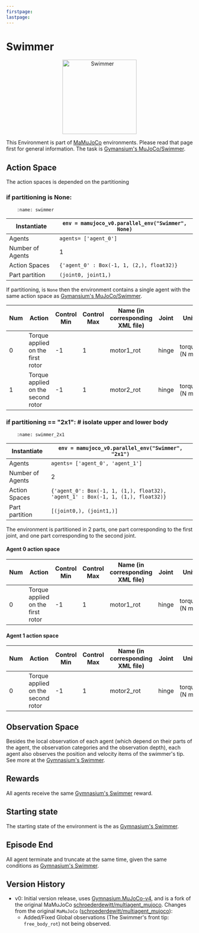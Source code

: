 ```yaml
---
firstpage:
lastpage:
---
```



# Swimmer
<html>
	<p align="center">
		<img src="https://gymnasium.farama.org/_images/swimmer.gif" alt="Swimmer" width="200"/>
	</p>
</html> 

This Environment is part of [MaMuJoCo](https://robotics.farama.org/envs/MaMuJoCo/) environments. Please read that page first for general information.
The task is [Gymansium's MuJoCo/Swimmer](https://gymnasium.farama.org/environments/mujoco/swimmer/).



## Action Space
The action spaces is depended on the partitioning

### if partitioning is None:
```{figure} figures/swimmer.png
    :name: swimmer
```

| Instantiate		| `env = mamujoco_v0.parallel_env("Swimmer", None)`	|
|-----------------------|------------------------------------------------------|
| Agents		| `agents= ['agent_0']`					|
| Number of Agents	| 1							|
| Action Spaces		| `{'agent_0' : Box(-1, 1, (2,), float32)}`			|
| Part partition	| `(joint0, joint1,)`	|

If partitioning, is `None` then the environment contains a single agent with the same action space as [Gymansium's MuJoCo/Swimmer](https://gymnasium.farama.org/environments/mujoco/swimmer/#action-space).

| Num | Action                             | Control Min | Control Max | Name (in corresponding XML file) | Joint | Unit         |
|-----|------------------------------------|-------------|-------------|----------------------------------|-------|--------------|
| 0   | Torque applied on the first rotor  | -1          | 1           | motor1_rot                       | hinge | torque (N m) |
| 1   | Torque applied on the second rotor | -1          | 1           | motor2_rot                       | hinge | torque (N m) |



### if partitioning == "2x1":  # isolate upper and lower body
```{figure} figures/swimmer_2x1.png
    :name: swimmer_2x1
```

| Instantiate		| `env = mamujoco_v0.parallel_env("Swimmer", "2x1")`|
|-----------------------|------------------------------------------------------|
| Agents		| `agents= ['agent_0', 'agent_1']`			|
| Number of Agents	| 2							|
| Action Spaces		| `{'agent_0': Box(-1, 1, (1,), float32), 'agent_1' : Box(-1, 1, (1,), float32)}`			|
| Part partition	| `[(joint0,), (joint1,)]`|

The environment is partitioned in 2 parts, one part corresponding to the first joint, and one part corresponding to the second joint.

#### Agent 0 action space
| Num | Action                             | Control Min | Control Max | Name (in corresponding XML file) | Joint | Unit         |
|-----|------------------------------------|-------------|-------------|----------------------------------|-------|--------------|
| 0   | Torque applied on the first rotor  | -1          | 1           | motor1_rot                       | hinge | torque (N m) |
#### Agent 1 action space
| Num | Action                             | Control Min | Control Max | Name (in corresponding XML file) | Joint | Unit         |
|-----|------------------------------------|-------------|-------------|----------------------------------|-------|--------------|
| 0   | Torque applied on the second rotor | -1          | 1           | motor2_rot                       | hinge | torque (N m) |



## Observation Space
Besides the local observation of each agent (which depend on their parts of the agent, the observation categories and the observation depth), each agent also observes the position and velocity items of the swimmer's tip.
See more at the [Gymnasium's Swimmer](https://gymnasium.farama.org/environments/mujoco/swimmer/#observation-space).



## Rewards
All agents receive the same [Gymnasium's Swimmer](https://gymnasium.farama.org/environments/mujoco/swimmer/#observation-space) reward.



## Starting state
The starting state of the environment is the as [Gymnasium's Swimmer](https://gymnasium.farama.org/environments/mujoco/swimmer/#starting-state).



## Episode End
All agent terminate and truncate at the same time, given the same conditions as [Gymnasium's Swimmer](https://gymnasium.farama.org/environments/mujoco/swimmer/#episode-end).


## Version History
- v0: Initial version release, uses [Gymnasium.MuJoCo-v4](https://gymnasium.farama.org/environments/mujoco/), and is a fork of the original MaMuJoCo [schroederdewitt/multiagent_mujoco](https://github.com/schroederdewitt/multiagent_mujoco).
Changes from the original `MaMuJoCo` ([schroederdewitt/multiagent_mujoco](https://github.com/schroederdewitt/multiagent_mujoco)):
	- Added/Fixed Global observations (The Swimmer's front tip: `free_body_rot`) not being observed.

